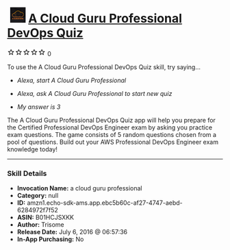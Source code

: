 # &nbsp;<img src="skill_icon" alt="A Cloud Guru Professional DevOps Quiz icon" width="36"> [A Cloud Guru Professional DevOps Quiz](http://alexa.amazon.com/#skills/amzn1.echo-sdk-ams.app.ebc5b60c-af27-4747-aebd-6284972f7f52)
![0 stars](../../images/ic_star_border_black_18dp_1x.png)![0 stars](../../images/ic_star_border_black_18dp_1x.png)![0 stars](../../images/ic_star_border_black_18dp_1x.png)![0 stars](../../images/ic_star_border_black_18dp_1x.png)![0 stars](../../images/ic_star_border_black_18dp_1x.png) 0

To use the A Cloud Guru Professional DevOps Quiz skill, try saying...

* *Alexa, start A Cloud Guru Professional*

* *Alexa, ask A Cloud Guru Professional to start new quiz*

* *My answer is 3*

The A Cloud Guru Professional DevOps Quiz app will help you prepare for the Certified Professional DevOps Engineer exam by asking you practice exam questions. The game consists of 5 random questions chosen from a pool of questions. Build out your AWS Professional DevOps Engineer exam knowledge today!

***

### Skill Details

* **Invocation Name:** a cloud guru professional
* **Category:** null
* **ID:** amzn1.echo-sdk-ams.app.ebc5b60c-af27-4747-aebd-6284972f7f52
* **ASIN:** B01HCJSXKK
* **Author:** Trisome
* **Release Date:** July 6, 2016 @ 06:57:36
* **In-App Purchasing:** No
